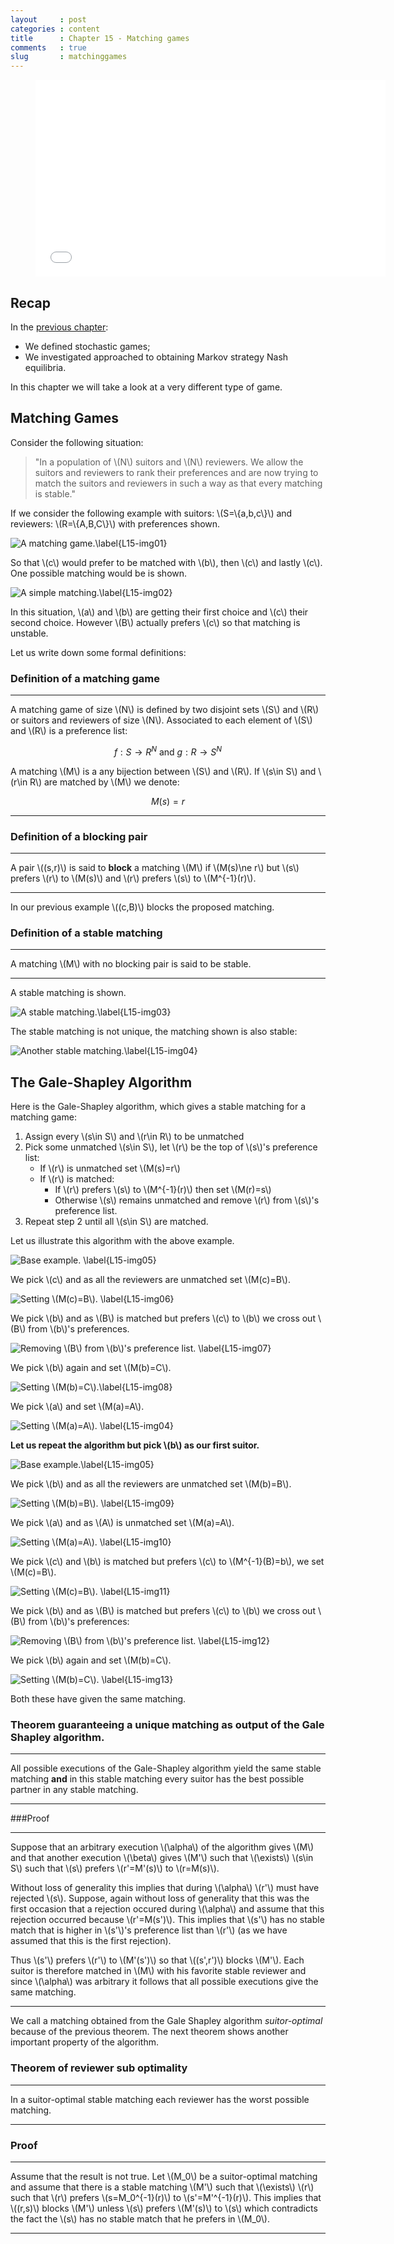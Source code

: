 ```yaml
---
layout     : post
categories : content
title      : Chapter 15 - Matching games
comments   : true
slug       : matchinggames
---
```


<div class="video">
    <figure>
    <iframe width="560" height="315" src="//www.youtube.com/embed/ZMK3qW4ZHqI" frameborder="0" allowfullscreen></iframe>
    </figure>
</div>

## Recap

In the [previous chapter]({{site.baseurl}}/Content/Chapter_14_Stochastic_games.md):

- We defined stochastic games;
- We investigated approached to obtaining Markov strategy Nash equilibria.

In this chapter we will take a look at a very different type of game.

## Matching Games

Consider the following situation:

> "In a population of \\(N\\) suitors and \\(N\\) reviewers. We allow the suitors and reviewers to rank their preferences and are now trying to match the suitors and reviewers in such a way as that every matching is stable."

If we consider the following example with suitors: \\(S=\\{a,b,c\\}\\) and reviewers: \\(R=\\{A,B,C\\}\\) with preferences shown.

![A matching game.\label{L15-img01}]({{site.baseurl}}/Content/images/L15-img01.png)

So that \\(c\\) would prefer to be matched with \\(b\\), then \\(c\\) and lastly \\(c\\). One possible matching would be is shown.

![A simple matching.\label{L15-img02}]({{site.baseurl}}/Content/images/L15-img02.png)

In this situation, \\(a\\) and \\(b\\) are getting their first choice and \\(c\\) their second choice. However \\(B\\) actually prefers \\(c\\) so that matching is unstable.

Let us write down some formal definitions:

### Definition of a matching game

---

A matching game of size \\(N\\) is defined by two disjoint sets \\(S\\) and \\(R\\) or suitors and reviewers of size \\(N\\). Associated to each element of \\(S\\) and \\(R\\) is a preference list:

$$f:S\to R^N\text{ and }g:R\to S^N$$

A matching \\(M\\) is a any bijection between \\(S\\) and \\(R\\). If \\(s\in S\\) and \\(r\in R\\) are matched by \\(M\\) we denote:

$$M(s)=r$$

---

### Definition of a blocking pair

---

A pair \\((s,r)\\) is said to **block** a matching \\(M\\) if \\(M(s)\ne r\\) but \\(s\\) prefers \\(r\\) to \\(M(s)\\) and \\(r\\) prefers \\(s\\) to \\(M^{-1}(r)\\).

---

In our previous example \\((c,B)\\) blocks the proposed matching.

### Definition of a stable matching

---

A matching \\(M\\) with no blocking pair is said to be stable.

---

A stable matching is shown.

![A stable matching.\label{L15-img03}]({{site.baseurl}}/Content/images/L15-img03.png)

The stable matching is not unique, the matching shown is also stable:

![Another stable matching.\label{L15-img04}]({{site.baseurl}}/Content/images/L15-img04.png)

## The Gale-Shapley Algorithm

Here is the Gale-Shapley algorithm, which gives a stable matching for a matching game:

1. Assign every \\(s\in S\\) and \\(r\in R\\) to be unmatched
2. Pick some unmatched \\(s\in S\\), let \\(r\\) be the top of \\(s\\)'s preference list:
    - If \\(r\\) is unmatched set \\(M(s)=r\\)
    - If \\(r\\) is matched:
        - If \\(r\\) prefers \\(s\\) to \\(M^{-1}(r)\\) then set \\(M(r)=s\\)
        - Otherwise \\(s\\) remains unmatched and remove \\(r\\) from \\(s\\)'s preference list.
3. Repeat step 2 until all \\(s\in S\\) are matched.

Let us illustrate this algorithm with the above example.

![Base example. \label{L15-img05}]({{site.baseurl}}/Content/images/L15-img05.png)

We pick \\(c\\) and as all the reviewers are unmatched set \\(M(c)=B\\).

![Setting \\(M(c)=B\\). \label{L15-img06}]({{site.baseurl}}/Content/images/L15-img06.png)

We pick \\(b\\) and as \\(B\\) is matched but prefers \\(c\\) to \\(b\\) we cross out \\(B\\) from \\(b\\)'s preferences.

![Removing \\(B\\) from \\(b\\)'s preference list. \label{L15-img07}]({{site.baseurl}}/Content/images/L15-img07.png)

We pick \\(b\\) again and set \\(M(b)=C\\).

![Setting \\(M(b)=C\\).\label{L15-img08}]({{site.baseurl}}/Content/images/L15-img08.png)

We pick \\(a\\) and set \\(M(a)=A\\).

![Setting \\(M(a)=A\\). \label{L15-img04}]({{site.baseurl}}/Content/images/L15-img04.png)

**Let us repeat the algorithm but pick \\(b\\) as our first suitor.**

![Base example.\label{L15-img05}]({{site.baseurl}}/Content/images/L15-img05.png)

We pick \\(b\\) and as all the reviewers are unmatched set \\(M(b)=B\\).

![Setting \\(M(b)=B\\). \label{L15-img09}]({{site.baseurl}}/Content/images/L15-img09.png)

We pick \\(a\\) and as \\(A\\) is unmatched set \\(M(a)=A\\).

![Setting \\(M(a)=A\\). \label{L15-img10}]({{site.baseurl}}/Content/images/L15-img10.png)

We pick \\(c\\) and \\(b\\) is matched but prefers \\(c\\) to \\(M^{-1}(B)=b\\), we set \\(M(c)=B\\).

![Setting \\(M(c)=B\\). \label{L15-img11}]({{site.baseurl}}/Content/images/L15-img11.png)

We pick \\(b\\) and as \\(B\\) is matched but prefers \\(c\\) to \\(b\\) we cross out \\(B\\) from \\(b\\)'s preferences:

![Removing \\(B\\) from \\(b\\)'s preference list. \label{L15-img12}]({{site.baseurl}}/Content/images/L15-img12.png)

We pick \\(b\\) again and set \\(M(b)=C\\).

![Setting \\(M(b)=C\\). \label{L15-img13}]({{site.baseurl}}/Content/images/L15-img13.png)

Both these have given the same matching.

### Theorem guaranteeing a unique matching as output of the Gale Shapley algorithm.

---

All possible executions of the Gale-Shapley algorithm yield the same stable matching **and** in this stable matching every suitor has the best possible partner in any stable matching.

---

###Proof

---

Suppose that an arbitrary execution \\(\alpha\\) of the algorithm gives \\(M\\) and that another execution \\(\beta\\) gives \\(M'\\) such that \\(\exists\\) \\(s\in S\\) such that \\(s\\) prefers \\(r'=M'(s)\\) to \\(r=M(s)\\).

Without loss of generality this implies that during \\(\alpha\\) \\(r'\\) must have rejected \\(s\\). Suppose, again without loss of generality that this was the first occasion that a rejection occured during \\(\alpha\\) and assume that this rejection occurred because \\(r'=M(s')\\). This implies that \\(s'\\) has no stable match that is higher in \\(s'\\)'s preference list than \\(r'\\) (as we have assumed that this is the first rejection).

Thus \\(s'\\) prefers \\(r'\\) to \\(M'(s')\\) so that \\((s',r')\\) blocks \\(M'\\). Each suitor is therefore matched in \\(M\\) with his favorite stable reviewer and since \\(\alpha\\) was arbitrary it follows that all possible executions give the same matching.

---

We call a matching obtained from the Gale Shapley algorithm _suitor-optimal_ because of the previous theorem. The next theorem shows another important property of the algorithm.

### Theorem of reviewer sub optimality

---

In a suitor-optimal stable matching each reviewer has the worst possible matching.

---

### Proof

---

Assume that the result is not true. Let \\(M_0\\) be a suitor-optimal matching and assume that there is a stable matching \\(M'\\) such that \\(\exists\\) \\(r\\) such that \\(r\\) prefers \\(s=M_0^{-1}(r)\\) to \\(s'=M'^{-1}(r)\\). This implies that \\((r,s)\\) blocks \\(M'\\) unless \\(s\\) prefers \\(M'(s)\\) to \\(s\\) which contradicts the fact the \\(s\\) has no stable match that he prefers in \\(M_0\\).

---
